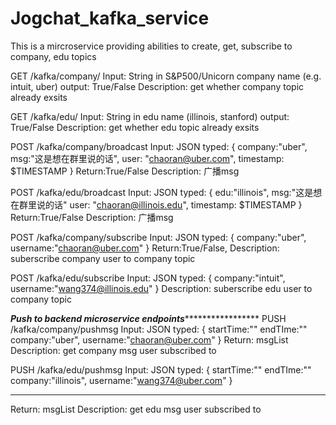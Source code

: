 # Jogchat_kafka_service
This is a mircroservice providing abilities to create, get, subscribe to company, edu topics

GET   /kafka/company/
Input: String in S&P500/Unicorn company name (e.g. intuit, uber)
output: True/False
Description: get whether company topic already exsits

GET   /kafka/edu/
Input: String in edu name (illinois, stanford)
output: True/False
Description: get whether edu topic already exsits

POST /kafka/company/broadcast
Input: JSON typed:
{
  company:"uber",
  msg:"这是想在群里说的话",
  user: "chaoran@uber.com",
  timestamp: $TIMESTAMP
}
Return:True/False
Description: 广播msg

POST /kafka/edu/broadcast
Input: JSON typed:
{
  edu:"illinois",
  msg:"这是想在群里说的话"
  user: "chaoran@illinois.edu",
  timestamp: $TIMESTAMP
}
Return:True/False
Description: 广播msg

POST /kafka/company/subscribe
Input: JSON typed:
{
  company:"uber",
  username:"chaoran@uber.com"
}
Return:True/False,
Description: suberscribe company user to company topic

POST /kafka/edu/subscribe
Input: JSON typed:
{
  company:"intuit",
  username:"wang374@illinois.edu"
}
Description: suberscribe edu user to company topic



***************Push to backend microservice endpoints********************************
PUSH /kafka/company/pushmsg
Input: JSON typed:
{
  startTime:""
  endTIme:""
  company:"uber",
  username:"chaoran@uber.com"
}
Return: msgList
Description: get company msg user subscribed to 

PUSH /kafka/edu/pushmsg
Input: JSON typed:
{
  startTime:""
  endTIme:""
  company:"illinois",
  username:"wang374@uber.com"
}
*************************************************
Return: msgList
Description: get edu msg user subscribed to 





